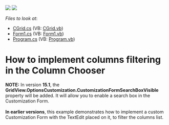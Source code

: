 <!-- default badges list -->
[![](https://img.shields.io/badge/Open_in_DevExpress_Support_Center-FF7200?style=flat-square&logo=DevExpress&logoColor=white)](https://supportcenter.devexpress.com/ticket/details/E1787)
[![](https://img.shields.io/badge/📖_How_to_use_DevExpress_Examples-e9f6fc?style=flat-square)](https://docs.devexpress.com/GeneralInformation/403183)
<!-- default badges end -->
<!-- default file list -->
*Files to look at*:

* [CGrid.cs](./CS/WindowsApplication133/CGrid.cs) (VB: [CGrid.vb](./VB/WindowsApplication133/CGrid.vb))
* [Form1.cs](./CS/WindowsApplication133/Form1.cs) (VB: [Form1.vb](./VB/WindowsApplication133/Form1.vb))
* [Program.cs](./CS/WindowsApplication133/Program.cs) (VB: [Program.vb](./VB/WindowsApplication133/Program.vb))
<!-- default file list end -->
# How to implement columns filtering in the Column Chooser


<p><strong>NOTE:</strong> In version <strong>15.1</strong>, the <strong>GridView.OptionsCustomization.CustomizationFormSearchBoxVisible</strong> property will be added. It will allow you to enable a search box in the Customization Form.<br /><br /><strong>In earlier versions</strong>, this example demonstrates how to implement a custom Customization Form with the TextEdit placed on it, to filter the columns list.</p>

<br/>


